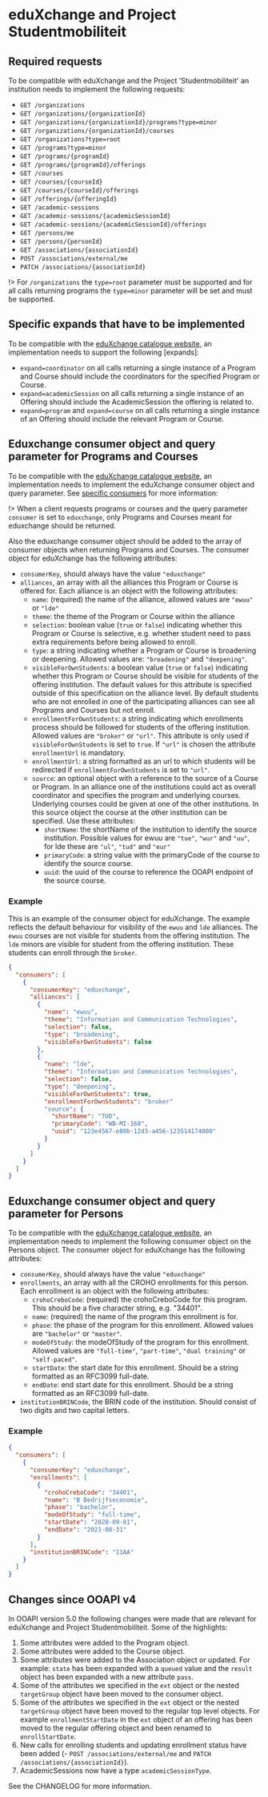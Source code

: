 # eduXchange and Project Studentmobiliteit

## Required requests

To be compatible with eduXchange and the Project 'Studentmobiliteit' an institution needs to implement the following requests:

- `GET /organizations`
- `GET /organizations/{organizationId}`
- `GET /organizations/{organizationId}/programs?type=minor`
- `GET /organizations/{organizationId}/courses`
- `GET /organizations?type=root`
- `GET /programs?type=minor`
- `GET /programs/{programId}`
- `GET /programs/{programId}/offerings`
- `GET /courses`
- `GET /courses/{courseId}`
- `GET /courses/{courseId}/offerings`
- `GET /offerings/{offeringId}`
- `GET /academic-sessions`
- `GET /academic-sessions/{academicSessionId}`
- `GET /academic-sessions/{academicSessionId}/offerings`
- `GET /persons/me`
- `GET /persons/{personId}`
- `GET /associations/{associationId}`
- `POST /associations/external/me`
- `PATCH /associations/{associationId}`

!> For `/organizations` the `type=root` parameter must be supported and for all calls returning programs the `type=minor` parameter will be set and must be supported.

## Specific expands that have to be implemented

To be compatible with the [eduXchange catalogue website](https://www.eduxchange.nl), an implementation needs to support the following [expands]: 

- `expand=coordinator` on all calls returning a single instance of a Program and Course should include the coordinators for the specified Program or Course.
- `expand=academicSession` on all calls returning a single instance of an Offering should include the AcademicSession the offering is related to.
- `expand=program` and `expand=course` on all calls returning a single instance of an Offering should include the relevant Program or Course.

## Eduxchange consumer object and query parameter for Programs and Courses

To be compatible with the [eduXchange catalogue website](https://www.eduxchange.nl), an implementation needs to implement the eduXchange consumer object and query parameter. See [specific consumers](consumers.md) for more information:

!> When a client requests programs or courses and the query parameter `consumer` is set to `eduxchange`, only Programs and Courses meant for eduxchange should be returned.

Also the eduxchange consumer object should be added to the array of consumer objects when returning Programs and Courses. The consumer object for eduXchange has the following attributes:

- `consumerKey`, should always have the value `"eduxchange"`
- `alliances`, an array with all the alliances this Program or Course is offered for. Each alliance is an object with the following attributes:
    - `name`: (required) the name of the alliance, allowed values are `"ewuu"` or `"lde"`
    - `theme`: the theme of the Program or Course within the alliance
    - `selection`: boolean value (`true` or `false`) indicating whether this Program or Course is selective, e.g. whether student need to pass extra requirements before being allowed to enroll.
    - `type`: a string indicating whether a Program or Course is broadening or deepening. Allowed values are: `"broadening"` and `"deepening"`.
    - `visibleForOwnStudents`: a boolean value (`true` or `false`) indicating whether this Program or Course should be visible for students of the offering institution. The default values for this attribute is specified outside of this specification on the alliance level. By default students who are not enrolled in one of the participating alliances can see all Programs and Courses but not enroll.
    - `enrollmentForOwnStudents`: a string indicating which enrollments process should be followed for students of the offering institution. Allowed values are `"broker"` or `"url"`. This attribute is only used if `visibleForOwnStudents` is set to `true`. If `"url"` is chosen the attribute `enrollmentUrl` is mandatory.
    - `enrollmentUrl`: a string formatted as an url to which students will be redirected if `enrollmentForOwnStudents` is set to `"url"`.
    - `source`: an optional object with a reference to the source of a Course or Program. In an alliance one of the institutions could act as overall coordinator and specifies the program and underlying courses. Underlying courses could be given at one of the other institutions. In this source object the course at the other institution can be specified. Use these attributes:
      - `shortName`: the shortName of the institution to identify the source institution. Possible values for ewuu are `"tue"`, `"wur"` and `"uu"`, for lde these are `"ul"`, `"tud"` and `"eur"`
      - `primaryCode`: a string value with the primaryCode of the course to identify the source course.
      - `uuid`: the uuid of the course to reference the OOAPI endpoint of the source course.

### Example
This is an example of the consumer object for eduXchange. The example reflects the default behaviour for visibility of the `ewuu` and `lde` alliances. The `ewuu` courses are not visible for students from the offering institution. The `lde` minors are visible for student from the offering institution. These students can enroll through the `broker`. 

```json
{
  "consumers": [
    {
      "consumerKey": "eduxchange",
      "alliances": [
        {
          "name": "ewuu",
          "theme": "Information and Communication Technologies",
          "selection": false,
          "type": "broadening",
          "visibleForOwnStudents": false
        },
        {
          "name": "lde",
          "theme": "Information and Communication Technologies",
          "selection": false,
          "type": "deepening",
          "visibleForOwnStudents": true,
          "enrollmentForOwnStudents": "broker"
          "source": {
            "shortName": "TUD",
            "primaryCode": "WB-MI-168",
            "uuid": "123e4567-e89b-12d3-a456-123514174000"
          }
        }
      ]
    }
  ]
}
```

## Eduxchange consumer object and query parameter for Persons

To be compatible with the [eduXchange catalogue website](https://www.eduxchange.nl), an implementation needs to implement the following consumer object on the Persons object. The consumer object for eduXchange has the following attributes:

- `consumerKey`, should always have the value `"eduxchange"`
- `enrollments`, an array with all the CROHO enrollments for this person. Each enrollment is an object with the following attributes:
    - `crohoCreboCode`: (required) the crohoCreboCode for this program. This should be a five character string, e.g. "34401".
    - `name`: (required) the name of the program this enrollment is for.
    - `phase`: the phase of the program for this enrollment. Allowed values are `"bachelor"` or `"master"`.
    - `modeOfStudy`: the modeOfStudy of the program for this enrollment. Allowed values are `"full-time"`, `"part-time"`, `"dual training"` or `"self-paced"`.
    - `startDate`: the start date for this enrollment. Should be a string formatted as an RFC3099 full-date.
    - `endDate`: end start date for this enrollment. Should be a string formatted as an RFC3099 full-date.
- `institutionBRINCode`, the BRIN code of the institution. Should consist of two digits and two capital letters.

### Example

```json
{
  "consumers": [
    {
      "consumerKey": "eduxchange",
      "enrollments": [
        {
          "crohoCreboCode": "34401",
          "name": "B Bedrijfseconomie",
          "phase": "bachelor",
          "modeOfStudy": "full-time",
          "startDate": "2020-09-01",
          "endDate": "2021-08-31"
        }
      ],
      "institutionBRINCode": "11AA"
    }
  ]
}
```

## Changes since OOAPI v4

In OOAPI version 5.0 the following changes were made that are relevant for eduXchange and Project Studentmobiliteit. Some of the highlights:

1. Some attributes were added to the Program object.
2. Some attributes were added to the Course object.
3. Some attributes were added to the Association object or updated. For example: `state` has been expanded with a `queued` value and the `result` object has been expanded with a new attribute `pass`.
4. Some of the attributes we specified in the `ext` object or the nested `targetGroup` object have been moved to the consumer object.
5. Some of the attributes we specified in the `ext` object or the nested `targetGroup` object have been moved to the regular top level objects. For example `enrollmentStartDate` in the `ext` object of an offering has been moved to the regular offering object and been renamed to `enrollStartDate`.
6. New calls for enrolling students and updating enrollment status have been added (- `POST /associations/external/me` and `PATCH /associations/{associationId}`).
7. AcademicSessions now have a type `academicSessionType`.

See the CHANGELOG for more information.
